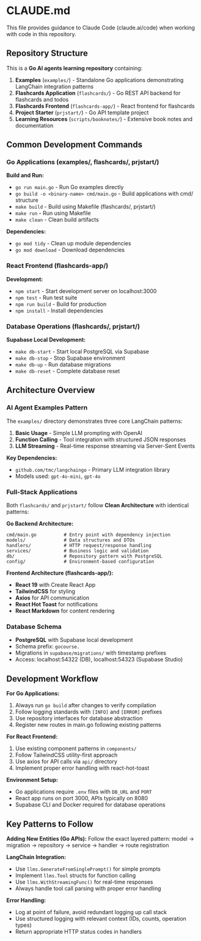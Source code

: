 # CLAUDE.md

This file provides guidance to Claude Code (claude.ai/code) when working with code in this repository.

## Repository Structure

This is a **Go AI agents learning repository** containing:

1. **Examples** (`examples/`) - Standalone Go applications demonstrating LangChain integration patterns
2. **Flashcards Application** (`flashcards/`) - Go REST API backend for flashcards and todos
3. **Flashcards Frontend** (`flashcards-app/`) - React frontend for flashcards
4. **Project Starter** (`prjstart/`) - Go API template project
5. **Learning Resources** (`scripts/booknotes/`) - Extensive book notes and documentation

## Common Development Commands

### Go Applications (examples/, flashcards/, prjstart/)
**Build and Run:**
- `go run main.go` - Run Go examples directly
- `go build -o <binary-name> cmd/main.go` - Build applications with cmd/ structure
- `make build` - Build using Makefile (flashcards/, prjstart/)
- `make run` - Run using Makefile
- `make clean` - Clean build artifacts

**Dependencies:**
- `go mod tidy` - Clean up module dependencies
- `go mod download` - Download dependencies

### React Frontend (flashcards-app/)
**Development:**
- `npm start` - Start development server on localhost:3000
- `npm test` - Run test suite
- `npm run build` - Build for production
- `npm install` - Install dependencies

### Database Operations (flashcards/, prjstart/)
**Supabase Local Development:**
- `make db-start` - Start local PostgreSQL via Supabase
- `make db-stop` - Stop Supabase environment
- `make db-up` - Run database migrations
- `make db-reset` - Complete database reset

## Architecture Overview

### AI Agent Examples Pattern
The `examples/` directory demonstrates three core LangChain patterns:

1. **Basic Usage** - Simple LLM prompting with OpenAI
2. **Function Calling** - Tool integration with structured JSON responses
3. **LLM Streaming** - Real-time response streaming via Server-Sent Events

**Key Dependencies:**
- `github.com/tmc/langchaingo` - Primary LLM integration library
- Models used: `gpt-4o-mini`, `gpt-4o`

### Full-Stack Applications
Both `flashcards/` and `prjstart/` follow **Clean Architecture** with identical patterns:

**Go Backend Architecture:**
```
cmd/main.go          # Entry point with dependency injection
models/              # Data structures and DTOs
handlers/            # HTTP request/response handling
services/            # Business logic and validation
db/                  # Repository pattern with PostgreSQL
config/              # Environment-based configuration
```

**Frontend Architecture (flashcards-app/):**
- **React 19** with Create React App
- **TailwindCSS** for styling
- **Axios** for API communication
- **React Hot Toast** for notifications
- **React Markdown** for content rendering

### Database Schema
- **PostgreSQL** with Supabase local development
- Schema prefix: `gocourse.`
- Migrations in `supabase/migrations/` with timestamp prefixes
- Access: localhost:54322 (DB), localhost:54323 (Supabase Studio)

## Development Workflow

**For Go Applications:**
1. Always run `go build` after changes to verify compilation
2. Follow logging standards with `[INFO]` and `[ERROR]` prefixes
3. Use repository interfaces for database abstraction
4. Register new routes in main.go following existing patterns

**For React Frontend:**
1. Use existing component patterns in `components/`
2. Follow TailwindCSS utility-first approach
3. Use axios for API calls via `api/` directory
4. Implement proper error handling with react-hot-toast

**Environment Setup:**
- Go applications require `.env` files with `DB_URL` and `PORT`
- React app runs on port 3000, APIs typically on 8080
- Supabase CLI and Docker required for database operations

## Key Patterns to Follow

**Adding New Entities (Go APIs):**
Follow the exact layered pattern: model → migration → repository → service → handler → route registration

**LangChain Integration:**
- Use `llms.GenerateFromSinglePrompt()` for simple prompts
- Implement `llms.Tool` structs for function calling
- Use `llms.WithStreamingFunc()` for real-time responses
- Always handle tool call parsing with proper error handling

**Error Handling:**
- Log at point of failure, avoid redundant logging up call stack
- Use structured logging with relevant context (IDs, counts, operation types)
- Return appropriate HTTP status codes in handlers